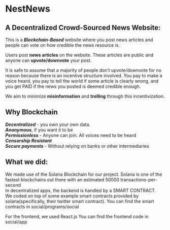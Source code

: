 

# NestNews


## A Decentralized Crowd-Sourced News Website:
This is a ***Blockchain-Based*** website where you post news articles and people can vote on how credible the news resource is.

Users post **news articles** on the website. These articles are public and anyone can **upvote/downvote** your post.

It is safe to assume that a majority of people don’t upvote/downvote for no reason because there is an incentive structure involved. You pay to make a
voice heard, you pay to tell the world if some article is clearly wrong, and you get PAID if the news you posted is deemed credible enough.

We aim to minimize **misinformation** and **trolling** through this incentivization. 



## Why Blockchain
***Decentralized*** - you own your own data.  
***Anonymous***, if you want it to be  
***Permissionless*** - Anyone can join. All voices need to be heard  
***Censorship Resistant***  
***Secure payments*** - Without relying on banks or other intermediaries 



## What we did: 
We made use of the Solana Blockchain for our project. Solana is one of the fastest blockchains out there with an estimated 50000 transactions-per-second   
In decentralized apps, the backend is handled by a SMART CONTRACT.  
We coded on top of some example smart contracts provided by solana(specifically, their twitter smart contract). 
You can find the smart contracts in social/programs/social 

For the frontend, we used React.js 
You can find the frontend code in social/app 

